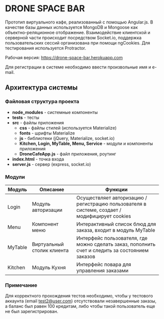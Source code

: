 # DRONE SPACE BAR
Прототип виртуального кафе, реализованный с помощью Angular.js. В качестве базы данных используется MongoDB и Mongoose как объектно-реляционное отображение. Взаимодействие клиентской и серверной части происходит посредством Socket.io, поддержка пользовательских сессий организована при помощи ngCookies. Для тестирования используется Protractor.  
  
Рабочая версия: https://drone-space-bar.herokuapp.com   
  
Для регистрации в системе необходимо ввести произвольные имя и e-mail.

## Архитектура системы

### Файловая структура проекта  

* **node_modules** - системные компоненты  
* **tests** - тесты  
* **src** - файлы приложения  
   * **css** - файлы стилей (используется Materialize)
   * **fonts** - шрифты Materialize
   * **js** - библиотеки (jQuery, Materialize, socket.io)
   * **Kitchen, Login, MyTable, Menu, Service** - модули и компоненты приложения
   * **DroneCafeApp.js** - файл приложения, роутинг
* **index.html** - точка входа
* **server.js** - сервер (express, socket.io)

### Модули

Модуль  | Описание             | Функции
--------|----------------------|-----------
Login   | Модуль авторизации   | Осуществляет авторизацию / регистрацию пользователя в системе, создает / модифицирует cookies
Menu 	| Компонент меню	   | Интерактивный список блюд для заказа, входит в модуль MyTable
MyTable	| Виртуальный столик клиента | Интерфейс пользователя, где можно сделать заказ, пополнить счет и следить за состоянием заказов
Kitchen | Модуль Кухня 		   | Интерфейс повара для управления заказами

### Примечание
Для корректного прохождения тестов необходимо, чтобы у тестового аккаунта (email test2@user.com) отсутствовали незавершенные заказы, а баланс был равен 100 кредитам, либо чтобы такой пользователь еще не был зарегистрирован.
